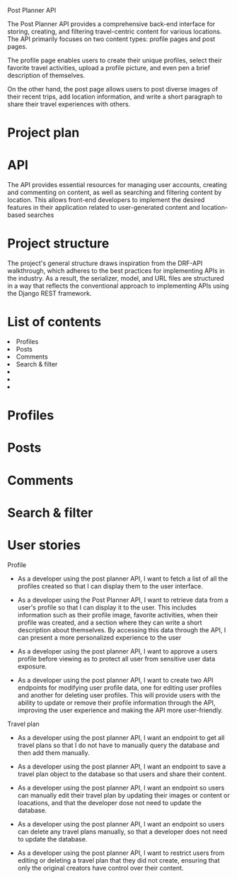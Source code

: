Post Planner API

The Post Planner API provides a comprehensive back-end interface for storing, creating, and filtering travel-centric content for various locations. The API primarily focuses on two content types: profile pages and post pages.

The profile page enables users to create their unique profiles, select their favorite travel activities, upload a profile picture, and even pen a brief description of themselves.

On the other hand, the post page allows users to post diverse images of their recent trips, add location information, and write a short paragraph to share their travel experiences with others.

# Project plan


# API
The API provides essential resources for managing user accounts, creating and commenting on content, as well as searching and filtering content by location. This allows front-end developers to implement the desired features in their application related to user-generated content and location-based searches

# Project structure
The project's general structure draws inspiration from the DRF-API walkthrough, which adheres to the best practices for implementing APIs in the industry. As a result, the serializer, model, and URL files are structured in a way that reflects the conventional approach to implementing APIs using the Django REST framework.

# List of contents

<li><a herf="#profiles">Profiles</a></li>
<li><a herf="#posts">Posts</a></li>
<li><a herf="#comments">Comments</a></li>
<li><a herf="#search-filter">Search & filter</a></li>
<li><a herf="#"></a></li>
<li><a herf="#"></a></li>
<li><a herf="#"></a></li>




# Profiles

# Posts

# Comments

# Search & filter 

# User stories

 Profile
- As a developer using the post planner API, I want to fetch a list of all the profiles created so that I can display them to the user interface.

- As a developer using the Post Planner API, I want to retrieve data from a user's profile so that I can display it to the user. This includes information such as their profile image, favorite activities, when their profile was created, and a section where they can write a short description about themselves. By accessing this data through the API, I can present a more personalized experience to the user 

- As a developer using the post planner API, I want to approve a users profile before viewing as to protect all user from sensitive user data exposure. 

- As a developer using the post planner API, I want to create two API endpoints for modifying user profile data, one for editing user profiles and another for deleting user profiles. This will provide users with the ability to update or remove their profile information through the API, improving the user experience and making the API more user-friendly.

Travel plan
- As a developer using the post planner API, I want an endpoint to get all travel plans so that I do not have to manually query the database and then add them manually.

- As a developer using the post planner API, I want an endpoint to save a travel plan object to the database so that users and share their content.

- As a developer using the post planner API, I want an endpoint so users can manually edit their travel plan by updating their images or content or loacations, and that the developer dose not need to update the database.

- As a developer using the post planner API, I want an endpoint so users can delete any travel plans manually, so that a developer does not need to update the database.

- As a developer using the post planner API, I want to restrict users from editing or deleting a travel plan that they did not create, ensuring that only the original creators have control over their content.